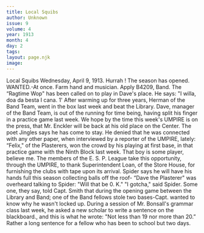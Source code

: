 ```yaml
---
title: Local Squibs
author: Unknown
issue: 9
volume: 4
year: 1913
month: 4
day: 2
tags:
layout: page.njk
image:
---
```

Local Squibs      Wednesday, April 9, 1913.   Hurrah ! The season has opened.   WANTED.-At once. Farm hand and musician. Apply B4209, Band.   The “Ragtime Wop" has been called on to play in Dave's place. He says: "I willa, doa da besta I cana. 1'   After warming up for three years, Herman of the Band Team, went in the box last week and beat the Library.   Dave, manager of the Band Team, is out of the running for time being, having split his finger in a practice game last week.   We hope by the time this week's UMPIRE is on the press, that Mr. Enckler will be back at his old place on the Center.   The poet Jingles says he has come to stay. He denied that he was connected with any other paper, when interviewed by a reporter of the UMPIRE, lately:   “Felix," of the Plasterers, won the crowd by his playing at first base, in that practice game with the Ninth Block last week. That boy is some player, believe me.   The members of the E. S. P. League take this opportunity, through the UMPIRE, to thank Superintendent Loan, of the Store House, for furnishing the clubs with tape upon its arrival.   Spider says he will have his hands full this season collecting balls off the roof-   “Dave the Plasterer" was overheard talking to Spider: "Will that be 0. K." "I gotcha," said Spider.   Some one, they say, told Capt. Smith that during the opening game between the Library and Band; one of the Band fellows stole two bases-Capt. wanted to know why he wasn't locked up.   During a session of Mr. Bonsall's grammar class last week, he asked a new scholar to write a sentence on the blackboard., and this is what he wrote: "Not less than 19 nor more than 20.” Rather a long sentence for a fellow who has been to school but two days.   


